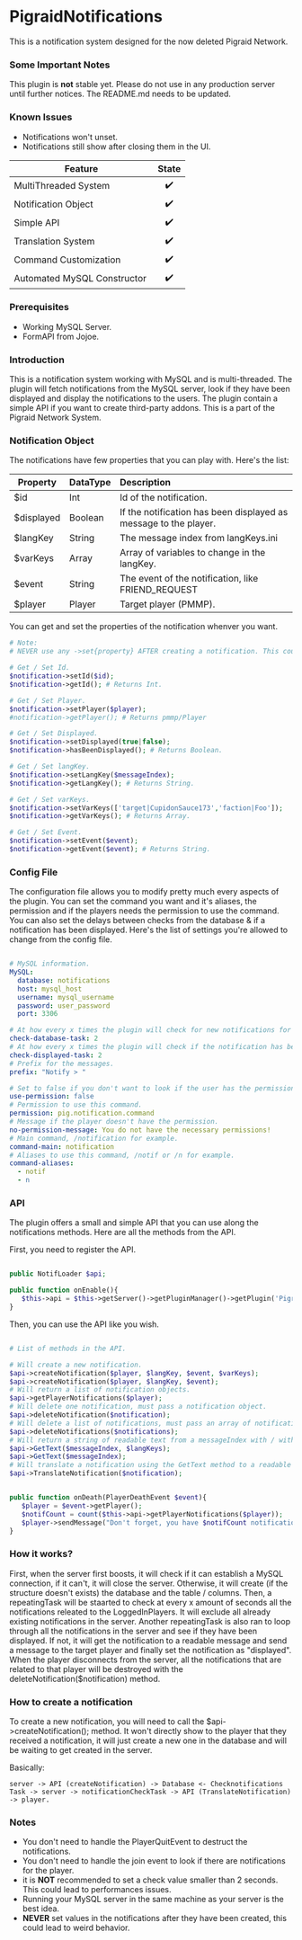 # PigraidNotifications

This is a notification system designed for the now deleted Pigraid Network.

<h3>Some Important Notes</h3>

This plugin is **not** stable yet. Please do not use in any production server until further notices.
The README.md needs to be updated.

<h3>Known Issues</h3>

- Notifications won't unset.
- Notifications still show after closing them in the UI.

| **Feature**                 | **State** | 
| --------------------------- |:----------:|
| MultiThreaded System        | ✔️ |
| Notification Object         | ✔️ |
| Simple API                  | ✔️ |
| Translation System          | ✔️ |
| Command Customization       | ✔️ |
| Automated MySQL Constructor | ✔️ |

<h3>Prerequisites</h3>

- Working MySQL Server.
- FormAPI from Jojoe.

<h3>Introduction</h3>

This is a notification system working with MySQL and is multi-threaded. The plugin will fetch notifications from the MySQL server, look if they have been displayed and display the notifications to the users. The plugin contain a simple API if you want to create third-party addons. This is a part of the Pigraid Network System.

<h3>Notification Object</h3>

The notifications have few properties that you can play with. Here's the list:

| **Property** | **DataType** | **Description** |
| ------------ | :---------- | :------------- |
| $id          | Int          | Id of the notification. |
| $displayed   | Boolean      | If the notification has been displayed as message to the player. |
| $langKey     | String       | The message index from langKeys.ini |
| $varKeys     | Array        | Array of variables to change in the langKey. |
| $event       | String       | The event of the notification, like FRIEND_REQUEST |
| $player      | Player       | Target player (PMMP). |

You can get and set the properties of the notification whenver you want.

```php
# Note:
# NEVER use any ->set{property} AFTER creating a notification. This could lead to weird behavior. Only ->setDisplayed(true);.

# Get / Set Id.
$notification->setId($id);
$notification->getId(); # Returns Int.

# Get / Set Player.
$notification->setPlayer($player);
#notification->getPlayer(); # Returns pmmp/Player

# Get / Set Displayed.
$notification->setDisplayed(true|false);
$notification->hasBeenDisplayed(); # Returns Boolean.

# Get / Set langKey.
$notification->setLangKey($messageIndex);
$notification->getLangKey(); # Returns String.

# Get / Set varKeys.
$notification->setVarKeys(['target|CupidonSauce173','faction|Foo']);
$notification->getVarKeys(); # Returns Array.

# Get / Set Event.
$notification->setEvent($event);
$notification->getEvent($event); # Returns String.
```

<h3>Config File</h3>
 
The configuration file allows you to modify pretty much every aspects of the plugin. You can set the command you want and it's aliases, the permission and if the players needs the permission to use the command. You can also set the delays between checks from the database & if a notification has been displayed. Here's the list of settings you're allowed to change from the config file.

```yml

# MySQL information.
MySQL:
  database: notifications
  host: mysql_host
  username: mysql_username
  password: user_password
  port: 3306

# At how every x times the plugin will check for new notifications for the players (in seconds).
check-database-task: 2
# At how every x times the plugin will check if the notification has been displayed (if not, displays it to the player) (in seconds).
check-displayed-task: 2
# Prefix for the messages.
prefix: "Notify > "

# Set to false if you don't want to look if the user has the permission to use this command.
use-permission: false
# Permission to use this command.
permission: pig.notification.command
# Message if the player doesn't have the permission.
no-permission-message: You do not have the necessary permissions!
# Main command, /notification for example.
command-main: notification
# Aliases to use this command, /notif or /n for example.
command-aliases:
  - notif
  - n
```

<h3>API</h3>

The plugin offers a small and simple API that you can use along the notifications methods. Here are all the methods from the API.

First, you need to register the API. 

```php

public NotifLoader $api;

public function onEnable(){
   $this->api = $this->getServer()->getPluginManager()->getPlugin('PigraidNotifications');
}
```

Then, you can use the API like you wish.

```php

# List of methods in the API.

# Will create a new notification.
$api->createNotification($player, $langKey, $event, $varKeys);
$api->createNotification($player, $langKey, $event);
# Will return a list of notification objects.
$api->getPlayerNotifications($player);
# Will delete one notification, must pass a notification object.
$api->deleteNotification($notification);
# Will delete a list of notifications, must pass an array of notification objects.
$api->deleteNotifications($notifications);
# Will return a string of readable text from a messageIndex with / without langKeys.
$api->GetText($messageIndex, $langKeys);
$api->GetText($messageIndex);
# Will translate a notification using the GetText method to a readable message. 
$api->TranslateNotification($notification);


public function onDeath(PlayerDeathEvent $event){
   $player = $event->getPlayer();
   $notifCount = count($this->api->getPlayerNotifications($player));
   $player->sendMessage("Don't forget, you have $notifCount notifications!");
}

```

<h3>How it works?</h3>

First, when the server first boosts, it will check if it can establish a MySQL connection, if it can't, it will close the server. Otherwise, it will create (if the structure doesn't exists) the database and the table / columns. Then, a repeatingTask will be staarted to check at every x amount of seconds all the notifications releated to the LoggedInPlayers. It will exclude all already existing notifications in the server. Another repeatingTask is also ran to loop through all the notifications in the server and see if they have been displayed. If not, it will get the notification to a readable message and send a message to the target player and finally set the notification as "displayed". When the player disconnects from the server, all the notifications that are related to that player will be destroyed with the deleteNotification($notification) method.

<h3>How to create a notification</h3>

To create a new notification, you will need to call the $api->createNotification(); method. It won't directly show to the player that they received a notification, it will just create a new one in the database and will be waiting to get created in the server.

Basically:

```
server -> API (createNotification) -> Database <- Checknotifications Task -> server -> notificationCheckTask -> API (TranslateNotification) -> player.
```

<h3>Notes</h3>

- You don't need to handle the PlayerQuitEvent to destruct the notifications. 
- You don't need to handle the join event to look if there are notifications for the player. 
- it is **NOT** recommended to set a check value smaller than 2 seconds. This could lead to performances issues.
- Running your MySQL server in the same machine as your server is the best idea.
- **NEVER** set values in the notifications after they have been created, this could lead to weird behavior.
